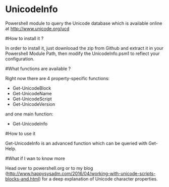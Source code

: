 # UnicodeInfo

Powershell module to query the Unicode database which is available online at http://www.unicode.org/ucd

#How to install it ?

In order to install it, just downlooad the zip from Github and extract it in your Powershell Module Path, then modify the UnicodeInfo.psm1 to reflect your configuration.

#What functions are available ?

Right now there are 4 property-specific functions:

- Get-UnicodeBlock
- Get-UnicodeName
- Get-UnicodeScript
- Get-UnicodeVersion

and one main function:
- Get-UnicodeInfo

#How to use it

Get-UnicodeInfo is an advanced function which can be queried with Get-Help.

#What if I wan to know more

Head over to powershell.org or to my blog (http://www.happysysadm.com/2016/04/working-with-unicode-scripts-blocks-and.html) for a deep explanation of Unicode character properties.
